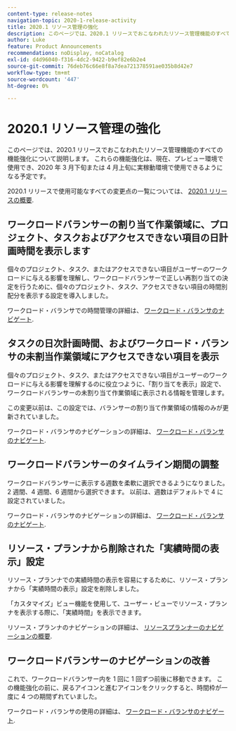 ```yaml
---
content-type: release-notes
navigation-topic: 2020-1-release-activity
title: 2020.1 リソース管理の強化
description: このページでは、2020.1 リリースでおこなわれたリソース管理機能のすべての機能強化について説明します。 これらの機能強化は、現在、プレビュー環境で使用でき、2020 年 3 月下旬または 4 月上旬に実稼動環境で使用できるようになる予定です。
author: Luke
feature: Product Announcements
recommendations: noDisplay, noCatalog
exl-id: d4d96040-f316-4dc2-9422-b9ef82e6b2e4
source-git-commit: 76deb76c66e8f8a7dea721378591ae035b8d42e7
workflow-type: tm+mt
source-wordcount: '447'
ht-degree: 0%

---
```


# 2020.1 リソース管理の強化

このページでは、2020.1 リリースでおこなわれたリソース管理機能のすべての機能強化について説明します。 これらの機能強化は、現在、プレビュー環境で使用でき、2020 年 3 月下旬または 4 月上旬に実稼動環境で使用できるようになる予定です。

2020.1 リリースで使用可能なすべての変更点の一覧については、 [2020.1 リリースの概要](../../../product-announcements/product-releases/2020.1-release-activity/2020.1-release-overview.md).

## ワークロードバランサーの割り当て作業領域に、プロジェクト、タスクおよびアクセスできない項目の日計画時間を表示します

個々のプロジェクト、タスク、またはアクセスできない項目がユーザーのワークロードに与える影響を理解し、ワークロードバランサーで正しい再割り当ての決定を行うために、個々のプロジェクト、タスク、アクセスできない項目の時間別配分を表示する設定を導入しました。

ワークロード・バランサでの時間管理の詳細は、 [ワークロード・バランサのナビゲート](../../../resource-mgmt/workload-balancer/navigate-the-workload-balancer.md).

## タスクの日次計画時間、およびワークロード・バランサの未割当作業領域にアクセスできない項目を表示

個々のプロジェクト、タスク、またはアクセスできない項目がユーザーのワークロードに与える影響を理解するのに役立つように、「割り当てを表示」設定で、ワークロードバランサーの未割り当て作業領域に表示される情報を管理します。

この変更以前は、この設定では、バランサーの割り当て作業領域の情報のみが更新されていました。

ワークロード・バランサのナビゲーションの詳細は、 [ワークロード・バランサのナビゲート](../../../resource-mgmt/workload-balancer/navigate-the-workload-balancer.md).

## ワークロードバランサーのタイムライン期間の調整

ワークロードバランサーに表示する週数を柔軟に選択できるようになりました。2 週間、4 週間、6 週間から選択できます。 以前は、週数はデフォルトで 4 に設定されていました。

ワークロード・バランサのナビゲーションの詳細は、 [ワークロード・バランサのナビゲート](../../../resource-mgmt/workload-balancer/navigate-the-workload-balancer.md).

## リソース・プランナから削除された「実績時間の表示」設定

リソース・プランナでの実績時間の表示を容易にするために、リソース・プランナから「実績時間の表示」設定を削除しました。

「カスタマイズ」ビュー機能を使用して、ユーザー・ビューでリソース・プランナを表示する際に、「実績時間」を表示できます。

リソース・プランナのナビゲーションの詳細は、 [リソースプランナーのナビゲーションの概要](../../../resource-mgmt/resource-planning/resource-planner-navigation.md).

## ワークロードバランサーのナビゲーションの改善

これで、ワークロードバランサー内を 1 回に 1 回ずつ前後に移動できます。 この機能強化の前に、戻るアイコンと進むアイコンをクリックすると、時間枠が一度に 4 つの期間ずれていました。

ワークロード・バランサの使用の詳細は、 [ワークロード・バランサのナビゲート](../../../resource-mgmt/workload-balancer/navigate-the-workload-balancer.md).
